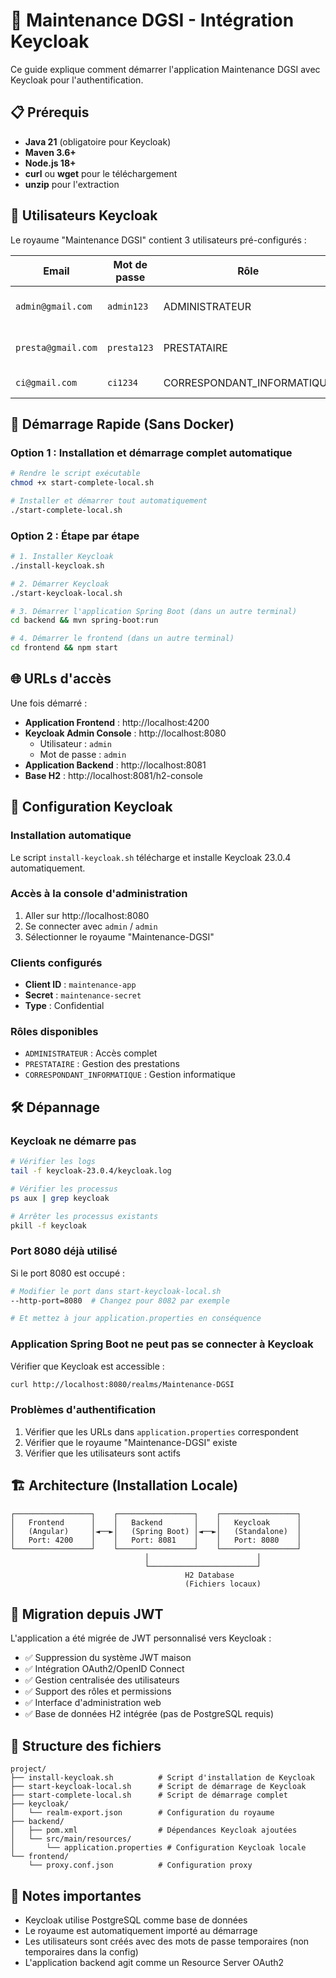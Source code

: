 # 🚀 Maintenance DGSI - Intégration Keycloak

Ce guide explique comment démarrer l'application Maintenance DGSI avec Keycloak pour l'authentification.

## 📋 Prérequis

- **Java 21** (obligatoire pour Keycloak)
- **Maven 3.6+**
- **Node.js 18+**
- **curl** ou **wget** pour le téléchargement
- **unzip** pour l'extraction

## 🔐 Utilisateurs Keycloak

Le royaume "Maintenance DGSI" contient 3 utilisateurs pré-configurés :

| Email | Mot de passe | Rôle | Description |
|-------|-------------|------|-------------|
| `admin@gmail.com` | `admin123` | ADMINISTRATEUR | Accès complet à l'administration |
| `presta@gmail.com` | `presta123` | PRESTATAIRE | Gestion des prestations de service |
| `ci@gmail.com` | `ci1234` | CORRESPONDANT_INFORMATIQUE | Gestion informatique |

## 🚀 Démarrage Rapide (Sans Docker)

### Option 1 : Installation et démarrage complet automatique

```bash
# Rendre le script exécutable
chmod +x start-complete-local.sh

# Installer et démarrer tout automatiquement
./start-complete-local.sh
```

### Option 2 : Étape par étape

```bash
# 1. Installer Keycloak
./install-keycloak.sh

# 2. Démarrer Keycloak
./start-keycloak-local.sh

# 3. Démarrer l'application Spring Boot (dans un autre terminal)
cd backend && mvn spring-boot:run

# 4. Démarrer le frontend (dans un autre terminal)
cd frontend && npm start
```

## 🌐 URLs d'accès

Une fois démarré :

- **Application Frontend** : http://localhost:4200
- **Keycloak Admin Console** : http://localhost:8080
  - Utilisateur : `admin`
  - Mot de passe : `admin`
- **Application Backend** : http://localhost:8081
- **Base H2** : http://localhost:8081/h2-console

## 🔧 Configuration Keycloak

### Installation automatique

Le script `install-keycloak.sh` télécharge et installe Keycloak 23.0.4 automatiquement.

### Accès à la console d'administration

1. Aller sur http://localhost:8080
2. Se connecter avec `admin` / `admin`
3. Sélectionner le royaume "Maintenance-DGSI"

### Clients configurés

- **Client ID** : `maintenance-app`
- **Secret** : `maintenance-secret`
- **Type** : Confidential

### Rôles disponibles

- `ADMINISTRATEUR` : Accès complet
- `PRESTATAIRE` : Gestion des prestations
- `CORRESPONDANT_INFORMATIQUE` : Gestion informatique

## 🛠️ Dépannage

### Keycloak ne démarre pas

```bash
# Vérifier les logs
tail -f keycloak-23.0.4/keycloak.log

# Vérifier les processus
ps aux | grep keycloak

# Arrêter les processus existants
pkill -f keycloak
```

### Port 8080 déjà utilisé

Si le port 8080 est occupé :
```bash
# Modifier le port dans start-keycloak-local.sh
--http-port=8080  # Changez pour 8082 par exemple

# Et mettez à jour application.properties en conséquence
```

### Application Spring Boot ne peut pas se connecter à Keycloak

Vérifier que Keycloak est accessible :
```bash
curl http://localhost:8080/realms/Maintenance-DGSI
```

### Problèmes d'authentification

1. Vérifier que les URLs dans `application.properties` correspondent
2. Vérifier que le royaume "Maintenance-DGSI" existe
3. Vérifier que les utilisateurs sont actifs

## 🏗️ Architecture (Installation Locale)

```
┌─────────────────┐    ┌─────────────────┐    ┌─────────────────┐
│   Frontend      │    │   Backend       │    │   Keycloak      │
│   (Angular)     │◄──►│   (Spring Boot) │◄──►│   (Standalone)  │
│   Port: 4200    │    │   Port: 8081    │    │   Port: 8080    │
└─────────────────┘    └─────────────────┘    └─────────────────┘
                              │                        │
                              └────────────────────────┘
                                       H2 Database
                                       (Fichiers locaux)
```

## 🔄 Migration depuis JWT

L'application a été migrée de JWT personnalisé vers Keycloak :

- ✅ Suppression du système JWT maison
- ✅ Intégration OAuth2/OpenID Connect
- ✅ Gestion centralisée des utilisateurs
- ✅ Support des rôles et permissions
- ✅ Interface d'administration web
- ✅ Base de données H2 intégrée (pas de PostgreSQL requis)

## 📁 Structure des fichiers

```
project/
├── install-keycloak.sh          # Script d'installation de Keycloak
├── start-keycloak-local.sh      # Script de démarrage de Keycloak
├── start-complete-local.sh      # Script de démarrage complet
├── keycloak/
│   └── realm-export.json        # Configuration du royaume
├── backend/
│   ├── pom.xml                  # Dépendances Keycloak ajoutées
│   └── src/main/resources/
│       └── application.properties # Configuration Keycloak locale
└── frontend/
    └── proxy.conf.json          # Configuration proxy
```

## 📝 Notes importantes

- Keycloak utilise PostgreSQL comme base de données
- Le royaume est automatiquement importé au démarrage
- Les utilisateurs sont créés avec des mots de passe temporaires (non temporaires dans la config)
- L'application backend agit comme un Resource Server OAuth2